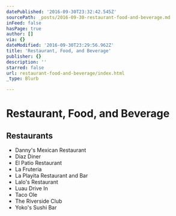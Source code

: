 ```yaml
---
datePublished: '2016-09-30T23:32:42.545Z'
sourcePath: _posts/2016-09-30-restaurant-food-and-beverage.md
inFeed: false
hasPage: true
author: []
via: {}
dateModified: '2016-09-30T23:29:56.962Z'
title: 'Restaurant, Food, and Beverage'
publisher: {}
description: ''
starred: false
url: restaurant-food-and-beverage/index.html
_type: Blurb

---
```

# Restaurant, Food, and Beverage

## Restaurants 

* Danny's Mexican Restaurant
* Diaz Diner
* El Patio Restaurant
* La Fruteria
* La Playita Restaurant and Bar
* Lalo's Restaurant
* Luau Drive In
* Taco Ole
* The Riverside Club
* Yoko's Sushi Bar